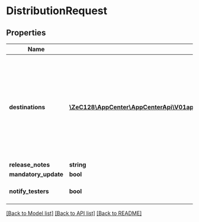 # DistributionRequest

## Properties
Name | Type | Description | Notes
------------ | ------------- | ------------- | -------------
**destinations** | [**\ZeC128\AppCenter\AppCenterApi\V01appsownerNameappNamebuildsbuildIddistributeDestinations[]**](V01appsownerNameappNamebuildsbuildIddistributeDestinations.md) | Array of objects {id:string, type:string} with \&quot;id\&quot; being the distribution group ID, store ID, or tester email, and \&quot;type\&quot; being \&quot;group\&quot;, \&quot;store\&quot;, or \&quot;tester\&quot; | [optional] 
**release_notes** | **string** | The release notes | [optional] 
**mandatory_update** | **bool** |  | [optional] 
**notify_testers** | **bool** |  | [optional] [default to true]

[[Back to Model list]](../README.md#documentation-for-models) [[Back to API list]](../README.md#documentation-for-api-endpoints) [[Back to README]](../README.md)


